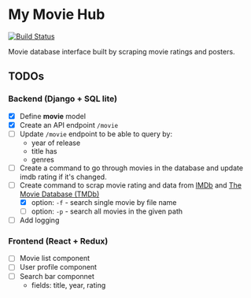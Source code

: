 # My Movie Hub

[![Build
Status](https://travis-ci.org/zhou-en/MovieUI.svg?branch=develop)](https://travis-ci.org/zhou-en/MovieUI)

Movie database interface built by scraping movie ratings and posters.

## TODOs

### Backend (Django + SQL lite)

* [x] Define **movie** model
* [x] Create an API endpoint `/movie`
* [ ] Update `/movie` endpoint to be able to query by:
  * year of release
  * title has
  * genres
* [ ] Create a command to go through movies in the database and update imdb rating if it's changed.
* [ ] Create command to scrap movie rating and data from [IMDb](https://www.imdb.com/) and [The Movie Database (TMDb)](https://www.themoviedb.org/)
  * [x] option: `-f` - search single movie by file name
  * [ ] option: `-p` - search all movies in the given path
* [ ] Add logging

### Frontend (React + Redux)

* [ ] Movie list component
* [ ] User profile component
* [ ] Search bar componnet
  * fields: title, year, rating

